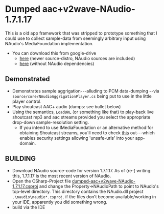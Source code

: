 ﻿Dumped aac+v2wave-NAudio-1.7.1.17
=======================================

This is a old app framework that was stripped to prototype something that I could use to
collect sample-data from seemingly arbitrary input using NAudio's MediaFoundation implementation.

- You can download this from google-drive
    - [here](https://drive.google.com/file/d/0B3zU6tYfj4ZHYWZmUUpiVC1jdms/view?usp=sharing) (newer source-distro, NAudio sources are included)
    - [here](https://drive.google.com/file/d/0B3zU6tYfj4ZHeTNvNEROS0VReGM/edit?usp=sharing) (without NAudio dependencies)

Demonstrated
---------------------------------------

- Demonstrates sample aggrigation---alluding to PCM data-dumping --via `source/core/NAudioAggrigationPlayer.cs` being put to use in the little player control.
- Play shoutcast AAC+ audio (dumps: see bullet below)
- Using the semantics, `LoadURL` (or something like that) to play-back
  live shoutcast mp3 and aac streams provided you select the appropriate drop-down
  sample-resolution setting.
    - If you intend to use IMediaFoundation or an alternative method for obtaining Shoutcast streams, you'll need to check [this](https://gist.github.com/tfwio/7175420) out---which enables security settings allowing 'unsafe-urls' into your app-domain.

BUILDING
---------------------------------------

* Download NAudio source-code for version 1.7.1.17.
  As of (re-) writing this, 1.7.1.17 is the most recent version of NAudio.
* Open the CSharp-Project file [dumped-aac+v2wave-NAudio-1.7.1.17.csproj](https://github.com/tfwio/gen.snd/blob/master/Source/dumped-aac%2Bv2wave/dumped-aac%2Bv2wave-NAudio-1.7.1.17.csproj#L24) and change the Property->NAudioPath to point to NAudio's top-level directory.
  This directory contains the NAudio.dll project `.\naudio\naudio*.csproj`.
  if the files don't become available/working in your IDE, apparently you did something wrong.
* build via the IDE
